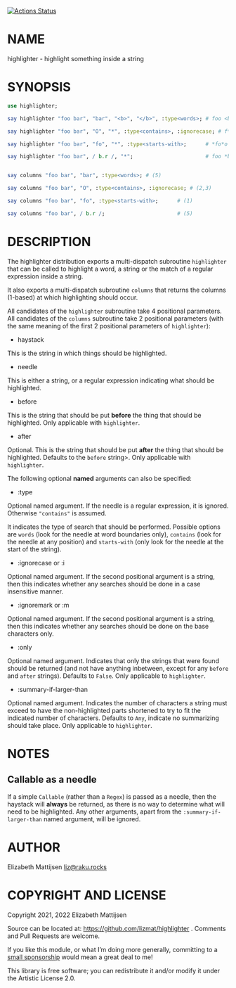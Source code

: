 [![Actions Status](https://github.com/lizmat/highlighter/workflows/test/badge.svg)](https://github.com/lizmat/highlighter/actions)

NAME
====

highlighter - highlight something inside a string

SYNOPSIS
========

```raku
use highlighter;

say highlighter "foo bar", "bar", "<b>", "</b>", :type<words>; # foo <b>bar</b>

say highlighter "foo bar", "O", "*", :type<contains>, :ignorecase; # f*o**o* bar

say highlighter "foo bar", "fo", "*", :type<starts-with>;      # *fo*o bar

say highlighter "foo bar", / b.r /, "*";                       # foo *bar*


say columns "foo bar", "bar", :type<words>; # (5)

say columns "foo bar", "O", :type<contains>, :ignorecase; # (2,3)

say columns "foo bar", "fo", :type<starts-with>;      # (1)

say columns "foo bar", / b.r /;                       # (5)
```

DESCRIPTION
===========

The highlighter distribution exports a multi-dispatch subroutine `highlighter` that can be called to highlight a word, a string or the match of a regular expression inside a string.

It also exports a multi-dispatch subroutine `columns` that returns the columns (1-based) at which highlighting should occur.

All candidates of the `highlighter` subroutine take 4 positional parameters. All candidates of the `columns` subroutine take 2 positional parameters (with the same meaning of the first 2 positional parameters of `highlighter`):

  * haystack

This is the string in which things should be highlighted.

  * needle

This is either a string, or a regular expression indicating what should be highlighted.

  * before

This is the string that should be put **before** the thing that should be highlighted. Only applicable with `highlighter`.

  * after

Optional. This is the string that should be put **after** the thing that should be highlighted. Defaults to the `before` string>. Only applicable with `highlighter`.

The following optional **named** arguments can also be specified:

  * :type

Optional named argument. If the needle is a regular expression, it is ignored. Otherwise `"contains"` is assumed.

It indicates the type of search that should be performed. Possible options are `words` (look for the needle at word boundaries only), `contains` (look for the needle at any position) and `starts-with` (only look for the needle at the start of the string).

  * :ignorecase or :i

Optional named argument. If the second positional argument is a string, then this indicates whether any searches should be done in a case insensitive manner.

  * :ignoremark or :m

Optional named argument. If the second positional argument is a string, then this indicates whether any searches should be done on the base characters only.

  * :only

Optional named argument. Indicates that only the strings that were found should be returned (and not have anything inbetween, except for any `before` and `after` strings). Defaults to `False`. Only applicable to `highlighter`.

  * :summary-if-larger-than

Optional named argument. Indicates the number of characters a string must exceed to have the non-highlighted parts shortened to try to fit the indicated number of characters. Defaults to `Any`, indicate no summarizing should take place. Only applicable to `highlighter`.

NOTES
=====

Callable as a needle
--------------------

If a simple `Callable` (rather than a `Regex`) is passed as a needle, then the haystack will **always** be returned, as there is no way to determine what will need to be highlighted. Any other arguments, apart from the `:summary-if-larger-than` named argument, will be ignored.

AUTHOR
======

Elizabeth Mattijsen <liz@raku.rocks>

COPYRIGHT AND LICENSE
=====================

Copyright 2021, 2022 Elizabeth Mattijsen

Source can be located at: https://github.com/lizmat/highlighter . Comments and Pull Requests are welcome.

If you like this module, or what I’m doing more generally, committing to a [small sponsorship](https://github.com/sponsors/lizmat/) would mean a great deal to me!

This library is free software; you can redistribute it and/or modify it under the Artistic License 2.0.

